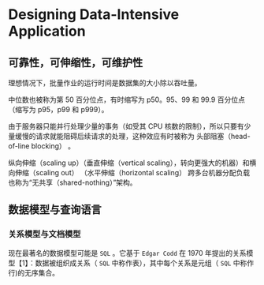 # Designing Data-Intensive Application

## 可靠性，可伸缩性，可维护性

理想情况下，批量作业的运行时间是数据集的大小除以吞吐量。

中位数也被称为第 50 百分位点，有时缩写为 p50。95、99 和 99.9 百分位点（缩写为 p95，p99 和 p999）。

由于服务器只能并行处理少量的事务（如受其 CPU 核数的限制），所以只要有少量缓慢的请求就能阻碍后续请求的处理，这种效应有时被称为 头部阻塞（head-of-line blocking） 。

纵向伸缩（scaling up）（垂直伸缩（vertical scaling），转向更强大的机器）和横向伸缩（scaling out） （水平伸缩（horizontal scaling）
跨多台机器分配负载也称为“无共享（shared-nothing）”架构。

## 数据模型与查询语言

### 关系模型与文档模型

现在最著名的数据模型可能是 `SQL` 。它基于 `Edgar Codd` 在 1970 年提出的关系模型【1】：数据被组织成关系（ `SQL` 中称作表），其中每个关系是元组（ `SQL` 中称作行)的无序集合。
